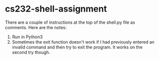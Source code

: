 # cs232-shell-assignment

There are a couple of instructions at the top of the shell.py file as comments. 
Here are the notes: 
1. Run in Python3 
2. Sometimes the exit function doesn't work if I had previously entered an invalid command and then try to exit the program. It works on the second try though. 
